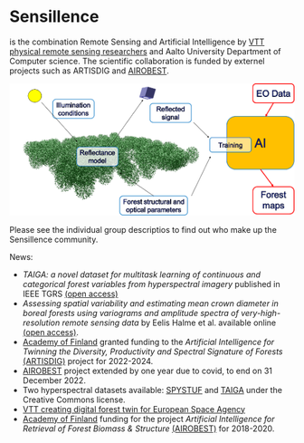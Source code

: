 # Sensillence

is the combination Remote Sensing and Artificial Intelligence by [VTT physical remote sensing researchers](./VTT) and Aalto University Department of Computer science. The scientific collaboration is funded by externel projects such as ARTISDIG and [AIROBEST](https://sensillence.github.io/AIROBEST).

<p align="center">
  <img src="./AIROBEST/AIROBEST_flow_scaled.png" />
</p>

Please see the individual group descriptios to find out who make up the Sensillence community.

News:

* <i>TAIGA: a novel dataset for multitask learning of continuous and categorical forest variables from hyperspectral imagery</i> published in IEEE TGRS [(open access)](https://ieeexplore.ieee.org/document/9673792)
* <i> Assessing spatial variability and estimating mean crown diameter in boreal forests using variograms and amplitude spectra of very-high-resolution remote sensing data </i> by Eelis Halme et al. available online [(open access)](https://doi.org/10.1080/01431161.2021.2018148).
* [Academy of Finland](https://www.aka.fi) granted funding to the <i>Artificial Intelligence for Twinning the Diversity, Productivity and Spectral Signature of Forests</i> [(ARTISDIG)](https://sensillence.github.io/ARTISDIG) project for 2022-2024. 
* [AIROBEST](https://sensillence.github.io/AIROBEST) project extended by one year due to covid, to end on 31 December 2022.
* Two hyperspectral datasets available: [SPYSTUF](https://ieee-dataport.org/open-access/spystuf-hyperspectral-data) and [TAIGA](https://etsin.fairdata.fi/dataset/9d0e89aa-f81f-458d-a657-3f02edf9e61b) under the Creative Commons license.
* [VTT creating digital forest twin for European Space Agency](https://www.goodnewsfinland.com/vtt-creating-digital-forest-twin-for-european-space-agency/)
* [Academy of Finland](https://www.aka.fi) funding for the project <i>Artificial Intelligence for Retrieval of Forest Biomass & Structure</i> [(AIROBEST)](https://sensillence.github.io/AIROBEST) for 2018-2020.
